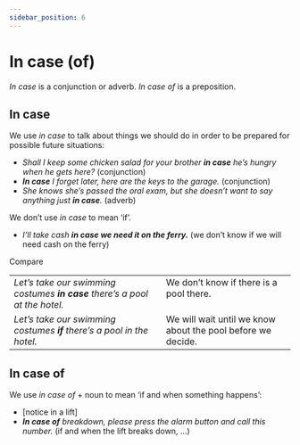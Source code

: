 ```yaml
---
sidebar_position: 6
---
```


# In case (of)

*In case* is a conjunction or adverb. *In case of* is a preposition.

## In case

We use *in case* to talk about things we should do in order to be prepared for possible future situations:

- *Shall I keep some chicken salad for your brother **in case** he’s hungry when he gets here?* (conjunction)
- ***In case*** *I forget later, here are the keys to the garage.* (conjunction)
- *She knows she’s passed the oral exam, but she doesn’t want to say anything just **in case**.* (adverb)

We don’t use *in case* to mean ‘if’.

- *I’ll take cash* ***in case we need it on the ferry.*** (we don’t know if we will need cash on the ferry)

Compare

<table><tbody><tr valign="top"><td><i>Let’s take our swimming costumes </i><b><i>in case</i></b><i> there’s a pool at the hotel.</i></td><td>We don’t know if there is a pool there.</td></tr><tr valign="top"><td><i>Let’s take our swimming costumes </i><b><i>if</i></b><i> there’s a pool in the hotel.</i></td><td>We will wait until we know about the pool before we decide.</td></tr></tbody></table>

## In case of

We use *in case of* + noun to mean ‘if and when something happens’:

- \[notice in a lift\]
- ***In case of*** *breakdown, please press the alarm button and call this number.* (if and when the lift breaks down, …)
